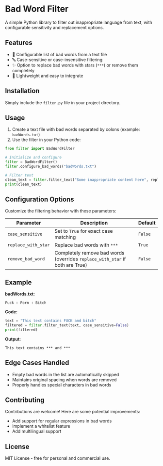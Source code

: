 # Bad Word Filter

A simple Python library to filter out inappropriate language from text, with configurable sensitivity and replacement options.

## Features

- 🚫 Configurable list of bad words from a text file
- 🔤 Case-sensitive or case-insensitive filtering
- ✨ Option to replace bad words with stars (`***`) or remove them completely
- 🐍 Lightweight and easy to integrate

## Installation

Simply include the `filter.py` file in your project directory.

## Usage

1. Create a text file with bad words separated by colons (example: `badWords.txt`)
2. Use the filter in your Python code:

```python
from filter import BadWordFilter

# Initialize and configure
filter = BadWordFilter()
filter.configure_bad_words("badWords.txt")

# Filter text
clean_text = filter.filter_text("Some inappropriate content here", replace_with_star=True)
print(clean_text)
```

## Configuration Options

Customize the filtering behavior with these parameters:

| Parameter           | Description                                                                  | Default |
| ------------------- | ---------------------------------------------------------------------------- | ------- |
| `case_sensitive`    | Set to `True` for exact case matching                                        | `False` |
| `replace_with_star` | Replace bad words with `***`                                                 | `True`  |
| `remove_bad_word`   | Completely remove bad words (overrides `replace_with_star` if both are True) | `False` |

## Example

**badWords.txt:**

```
Fuck : Porn : Bitch
```

**Code:**

```python
text = "This text contains FUCK and bitch"
filtered = filter.filter_text(text, case_sensitive=False)
print(filtered)
```

**Output:**

```
This text contains *** and ***
```

## Edge Cases Handled

- Empty bad words in the list are automatically skipped
- Maintains original spacing when words are removed
- Properly handles special characters in bad words

## Contributing

Contributions are welcome! Here are some potential improvements:

- Add support for regular expressions in bad words
- Implement a whitelist feature
- Add multilingual support

## License

MIT License - free for personal and commercial use.
